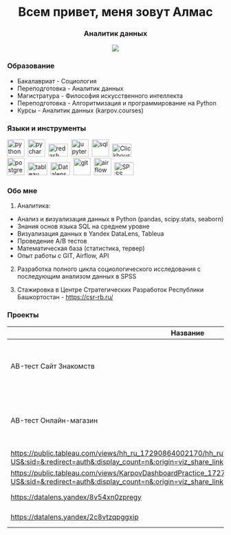 <div id="header" align="center">
    <h1> Всем привет, меня зовут Алмас</h1>
    <h3> Аналитик данных </h3>
</div>

<div id="socials" align="center">
    <a href="https://t.me/kirgiz_kaysak">
        <img src="https://img.shields.io/badge/Telegram-2CA5E0?style=for-the-badge&logo=telegram&logoColor=white"/>
    </a>
</div>

### Образование
* Бакалавриат - Социология
* Переподготовка - Аналитик данных
* Магистратура - Философия искусственного интеллекта
* Переподготовка - Алгоритмизация и программирование на Python
* Курсы - Аналитик данных (karpov.courses)

### Языки и инструменты

<img src="https://cdn.jsdelivr.net/gh/devicons/devicon@latest/icons/python/python-plain-wordmark.svg" 
title="python" width="40" height="40" />&nbsp;
<img src="https://cdn.jsdelivr.net/gh/devicons/devicon@latest/icons/pycharm/pycharm-original.svg"
title="pycharm" width="40" height="40" />&nbsp;
<img src="https://img.shields.io/badge/redash-yellow"
title="redash" width="45" height="30" />&nbsp; 
<img src="https://cdn.jsdelivr.net/gh/devicons/devicon@latest/icons/jupyter/jupyter-original-wordmark.svg"
title="jupyter" width="40" height="40" />&nbsp;
<img src="https://cdn.jsdelivr.net/gh/devicons/devicon@latest/icons/azuresqldatabase/azuresqldatabase-original.svg"
title="sql" width="40" height="40" />&nbsp;
<img src="https://img.shields.io/badge/ClickHouse-yellow"
title="Clickhouse" width="45" height="30" />&nbsp;   
<img src="https://cdn.jsdelivr.net/gh/devicons/devicon@latest/icons/postgresql/postgresql-plain-wordmark.svg" 
title="postgresql" width="40" height="40" />&nbsp;
<img src="https://img.shields.io/badge/tableau-blue"
title="tableau" width="45" height="30" />&nbsp; 
<img src="https://img.shields.io/badge/DataLens-blue"
title="Datalens" width="45" height="30" />&nbsp; 
<img src="https://cdn.jsdelivr.net/gh/devicons/devicon@latest/icons/git/git-original-wordmark.svg"
title="git" width="40" height="40" />&nbsp;
<img src="https://cdn.jsdelivr.net/gh/devicons/devicon@latest/icons/apacheairflow/apacheairflow-original-wordmark.svg"
title="airflow" width="40" height="40" />&nbsp;
<img src="https://img.shields.io/badge/SPSS-blue"
title="SPSS" width="45" height="30" />&nbsp;   

### Обо мне
1. Аналитика: 
- Анализ и визуализация данных в Python (pandas, scipy.stats, seaborn)
- Знания основ языка SQL на среднем уровне 
- Визуализация данных в Yandex DataLens, Tableua
- Проведение A/B тестов
- Математическая база (статистика, тервер)
- Опыт работы с GIT, Airflow, API


2. Разработка полного цикла социологического исследования с последующим анализом данных в SPSS

3. Стажировка в Центре Стратегических Разработок Республики Башкортостан -
https://csr-rb.ru/



### Проекты

|        Название         |                    Описание                         |                          Стек                                 |
|-------------------------|-----------------------------------------------------|-------------------------------------------------------------- |
| AB-тест Сайт Знакомств  | Новый алгоритм для поиска наиболее подходящих анкет | pandas, numpy, seaborn, matplotlib, pingouin, scipy.stats     |
| AB-тест Онлайн-магазин  | Умная система рекомендации товаров                  | lifelines, pandas, seaborn, matplotlib, pingouin, scipy.stats |            
| https://public.tableau.com/views/hh_ru_17290864002170/hh_ru?:language=en-US&:sid=&:redirect=auth&:display_count=n&:origin=viz_share_link        | 1.Анализ вакансий hh                                | Tableau                                                       |
| https://public.tableau.com/views/KarpovDashboardPractice_17270302764680/Dashboard1?:language=en-US&:sid=&:redirect=auth&:display_count=n&:origin=viz_share_link                        | 2.Продажи магазина                                  | Tableau                                                             |
| https://datalens.yandex/8v54xn0zpregy| 1.Благосостояние регионов РБ                        | Yandex Datalens                                               |
| https://datalens.yandex/2c8vtzqpggxip                        | 2.Продажи магазина                                  | Yandex Datalens                                                               |
          

          
          
          

